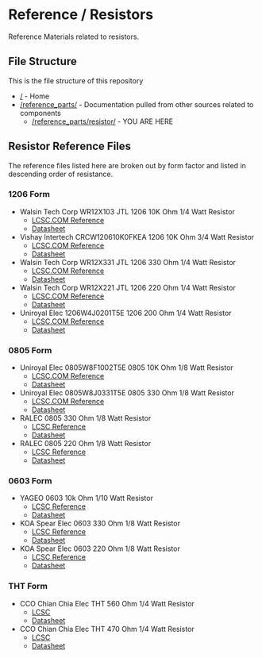 # Reference / Resistors

Reference Materials related to resistors.

## File Structure

This is the file structure of this repository

* [/](/README.md) - Home
* [/reference_parts/](/reference_parts/) - Documentation pulled from other sources related to components
  * [/reference_parts/resistor/](/reference_parts/resistor/) - YOU ARE HERE

## Resistor Reference Files

The reference files listed here are broken out by form factor and listed in descending order of resistance.

### 1206 Form

* Walsin Tech Corp WR12X103 JTL 1206 10K Ohm 1/4 Watt Resistor
  * [LCSC.COM Reference](1904031205_Walsin-Tech-Corp-10KR-103-5_C384031_1206_10kohm_025W_lcsc.com.pdf)
  * [Datasheet](1904031205_Walsin-Tech-Corp-10KR-103-5_C384031_1206_10kohm_025W_datasheet.pdf)
* Vishay Intertech CRCW120610K0FKEA 1206 10K Ohm 3/4 Watt Resistor
  * [LCSC.COM Reference](Vishay-Intertech-CRCW120610K0FKEA_C242483_1206_10kohm_075W_lcsc.com.pdf)
  * [Datasheet](Vishay-Intertech-CRCW120610K0FKEA_C242483_1206_10kohm_075W_datasheet.pdf)
* Walsin Tech Corp WR12X331 JTL 1206 330 Ohm 1/4 Watt Resistor
  * [LCSC.COM Reference](1904031131_Walsin-Tech-Corp-330R-331-5_C383978_1206_330ohm_lcsc.com.pdf)
  * [Datasheet](1904031131_Walsin-Tech-Corp-330R-331-5_C383978_1206_330ohm_datasheet.pdf)
* Walsin Tech Corp WR12X221 JTL 1206 220 Ohm 1/4 Watt Resistor
  * [LCSC.COM Reference](1904031110_Walsin-Tech-Corp-220R-221-5_C383998_1206_220ohm_lcsc.com.pdf)
  * [Datasheet](1904031110_Walsin-Tech-Corp-220R-221-5_C383998_1206_220ohm_datasheet.pdf)
* Uniroyal Elec 1206W4J0201T5E 1206 200 Ohm 1/4 Watt Resistor
  * [LCSC.COM Reference](Uniroyal-Elec-1206W4J0201T5E_C25361_1206_200ohm_lcsc.com.pdf)
  * [Datasheet](Uniroyal-Elec-1206W4J0201T5E_C25361_1206_200ohm_datasheet.pdf)

### 0805 Form

* Uniroyal Elec 0805W8F1002T5E 0805 10K Ohm 1/8 Watt Resistor
  * [LCSC.COM Reference](Uniroyal-Elec-0805W8F1002T5E_C17414_0805_10kohm_0125W_lcsc.com.pdf)
  * [Datasheet](Uniroyal-Elec-0805W8F1002T5E_C17414_0805_10kohm_0125W_datasheet.pdf)
* Uniroyal Elec 0805W8J0331T5E 0805 330 Ohm 1/8 Watt Resistor
  * [LCSC.COM Reference](Uniroyal-Elec-0805W8J0331T5E_C25306_0805_330ohm_lcsc.com.pdf)
  * [Datasheet](Uniroyal-Elec-0805W8J0331T5E_C25306_0805_330ohm_datasheet.pdf)
* RALEC 0805 330 Ohm 1/8 Watt Resistor
  * [LCSC Reference](RALEC-RTT05331JTP_C104233_0805_330ohm_lcsc.pdf)
  * [Datasheet](RALEC-RTT05331JTP_C104233_0805_330ohm_datasheet.pdf)
* RALEC 0805 220 Ohm 1/8 Watt Resistor
  * [LCSC Reference](RALEC-RTT052200FTP_C104105_0805_220ohm_lcsc.pdf)
  * [Datasheet](RALEC-RTT052200FTP_C104105_0805_220ohm_datasheet.pdf)  

### 0603 Form

* YAGEO 0603 10k Ohm 1/10 Watt Resistor
  * [LCSC Reference](YAGEO-RC0603JR-0710KL_C99198_0603_10kohm_lcsc.pdf)
  * [Datasheet](YAGEO-RC0603JR-0710KL_C99198_0603_10kohm_datasheet.pdf)
* KOA Spear Elec 0603 330 Ohm 1/8 Watt Resistor
  * [LCSC Reference](KOA-Speer-Elec-RK73B1JTTD331J_C131709_0603_330ohm_lcsc.pdf)
  * [Datasheet](KOA-Speer-Elec-RK73B1JTTD331J_C131709_0603_330ohm_datasheet.pdf)
* KOA Spear Elec 0603 220 Ohm 1/8 Watt Resistor
  * [LCSC Reference](KOA-Speer-Elec-RK73B1JTTD221J_C202428_0603_220ohm_lcsc.pdf)
  * [Datasheet](KOA-Speer-Elec-RK73B1JTTD221J_C202428_0603_220ohm_datasheet.pdf)

### THT Form

* CCO Chian Chia Elec THT 560 Ohm 1/4 Watt Resistor
  * [LCSC](CCO-Chian-Chia-Elec-MF1-4W-560R-1_C127222_560ohm_lcsc.pdf)
  * [Datasheet](CCO-Chian-Chia-Elec-MF1-4W-560R-1_C127222_560ohm_datasheet.pdf)
* CCO Chian Chia Elec THT 470 Ohm 1/4 Watt Resistor
  * [LCSC](CCO-Chian-Chia-Elec-MF1-4W-470R-1-T52_C119317_470ohm_lcsc.pdf)
  * [Datasheet](CCO-Chian-Chia-Elec-MF1-4W-470R-1-T52_C119317_470ohm_datasheet.pdf)
